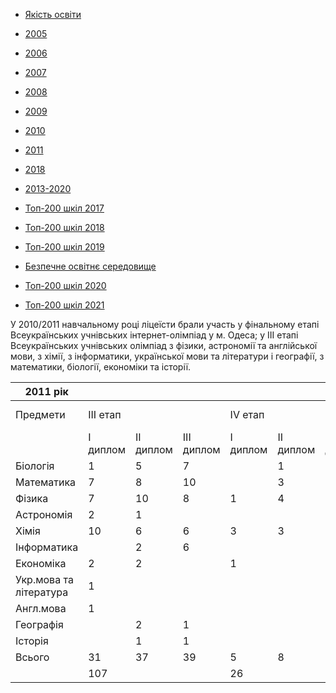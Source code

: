 - [Якість освіти](/info/education/)

- [2005](/info/education/2005/)

- [2006](/info/education/2006/)

- [2007](/info/education/2007/)

- [2008](/info/education/2008/)

- [2009](/info/education/2009/)

- [2010](/info/education/2010/)

- [2011](/info/education/2011/)

- [2018](/info/education/2018/)

- [2013-2020](/info/education/2013-2020/)

- [Топ-200 шкіл 2017](/info/education/топ-200-шкіл-2017/)

- [Топ-200 шкіл 2018](/info/education/топ-200-шкіл-2018/)

- [Топ-200 шкіл 2019](/info/education/топ-200-шкіл-2019/)

- [Безпечне освітнє середовище](/info/education/безпечне-освітнє-середовище/)

- [Топ-200 шкіл 2020](/info/education/топ-200-шкіл-2020/)

- [Топ-200 шкіл 2021](/info/education/топ-200-шкіл-2021/)

У 2010/2011 навчальному році ліцеїсти брали участь у фінальному етапі Всеукраїнських учнівських інтернет-олімпіад у м. Одеса; у ІІІ етапі Всеукраїнських учнівських олімпіад з фізики, астрономії та англійської мови, з хімії, з інформатики, української мови та літератури і географії, з математики, біології, економіки та історії.

|        2011 рік        |          |           |            |          |           |            |                      |     |
| ---------------------- | -------- | --------- | ---------- | -------- | --------- | ---------- | -------------------- | --- |
|        Предмети        | III етап |           |            | IV етап  |           |            | Міжнародні олімпіади |     |
|                        | I диплом | II диплом | III диплом | I диплом | II диплом | III диплом |      Відбір МО       | МО  |
|        Біологія        |    1     |     5     |     7      |          |     1     |            |                      |     |
|       Математика       |    7     |     8     |     10     |          |     3     |     3      |          1           |     |
|         Фізика         |    7     |    10     |     8      |    1     |     4     |     2      |          4           |     |
|       Астрономія       |    2     |     1     |            |          |           |            |                      |     |
|         Хімія          |    10    |     6     |     6      |    3     |     3     |     3      |          1           |     |
|      Інформатика       |          |     2     |     6      |          |           |            |                      |     |
|       Економіка        |    2     |     2     |            |    1     |           |            |                      |     |
| Укр.мова та література |    1     |           |            |          |           |            |                      |     |
|       Англ.мова        |    1     |           |            |          |           |            |                      |     |
|       Географія        |          |     2     |     1      |          |           |     1      |                      |     |
|        Історія         |          |     1     |     1      |          |           |            |                      |     |
|         Всього         |    31    |    37     |     39     |    5     |     8     |     11     |                      |     |
|                        |   107    |           |            |    26    |           |            |          6           |     |

